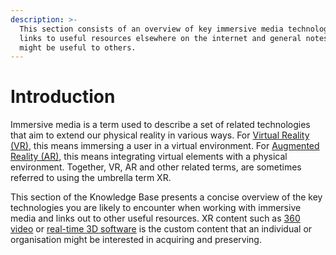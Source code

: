 ```yaml
---
description: >-
  This section consists of an overview of key immersive media technologies,
  links to useful resources elsewhere on the internet and general notes that
  might be useful to others.
---
```


# Introduction

Immersive media is a term used to describe a set of related technologies that aim to extend our physical reality in various ways. For [Virtual Reality (VR)](virtual-reality-vr.md), this means immersing a user in a virtual environment. For [Augmented Reality (AR)](augmented-reality-ar.md), this means integrating virtual elements with a physical environment. Together, VR, AR and other related terms, are sometimes referred to using the umbrella term XR.&#x20;

This section of the Knowledge Base presents a concise overview of the key technologies you are likely to encounter when working with immersive media and links out to other useful resources. XR content such as [360 video](360-video/) or [real-time 3D software](game-engines/) is the custom content that an individual or organisation might be interested in acquiring and preserving.&#x20;

